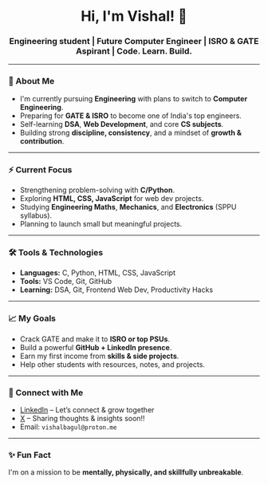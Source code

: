 <h1 align="center">Hi, I'm Vishal! 🚀</h1>
<h3 align="center">Engineering student | Future Computer Engineer | ISRO & GATE Aspirant | Code. Learn. Build.</h3>

---

### 🧠 About Me
- I'm currently pursuing **Engineering** with plans to switch to **Computer Engineering**.
- Preparing for **GATE & ISRO** to become one of India's top engineers.
- Self-learning **DSA**, **Web Development**, and core **CS subjects**.
- Building strong **discipline, consistency**, and a mindset of **growth & contribution**.

---

### ⚡ Current Focus
- Strengthening problem-solving with **C/Python**.
- Exploring **HTML, CSS, JavaScript** for web dev projects.
- Studying **Engineering Maths**, **Mechanics**, and **Electronics** (SPPU syllabus).
- Planning to launch small but meaningful projects.

---

### 🛠️ Tools & Technologies
- **Languages:** C, Python, HTML, CSS, JavaScript  
- **Tools:** VS Code, Git, GitHub  
- **Learning:** DSA, Git, Frontend Web Dev, Productivity Hacks

---

### 📈 My Goals
- Crack GATE and make it to **ISRO or top PSUs**.
- Build a powerful **GitHub + LinkedIn presence**.
- Earn my first income from **skills & side projects**.
- Help other students with resources, notes, and projects.

---

### 🔗 Connect with Me
- [LinkedIn](https://www.linkedin.com/in/vishal-bagul) – Let’s connect & grow together  
- [ X](https://x.com/VishalBagul2k5) – Sharing thoughts & insights  soon!!
- Email: `vishalbagul@proton.me`

---

### ✨ Fun Fact
I'm on a mission to be **mentally, physically, and skillfully unbreakable**.


